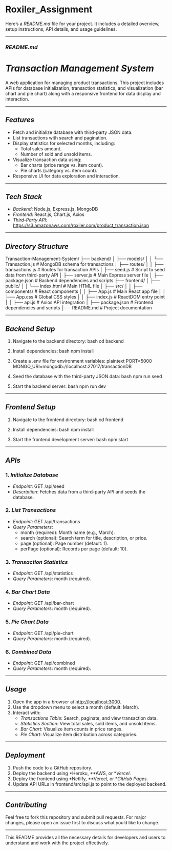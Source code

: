 # Roxiler_Assignment

Here’s a *README.md* file for your project. It includes a detailed overview, setup instructions, API details, and usage guidelines.

---

### *README.md*

# *Transaction Management System*

A web application for managing product transactions. This project includes APIs for database initialization, transaction statistics, and visualization (bar chart and pie chart) along with a responsive frontend for data display and interaction.

---

## *Features*
- Fetch and initialize database with third-party JSON data.
- List transactions with search and pagination.
- Display statistics for selected months, including:
  - Total sales amount.
  - Number of sold and unsold items.
- Visualize transaction data using:
  - Bar charts (price range vs. item count).
  - Pie charts (category vs. item count).
- Responsive UI for data exploration and interaction.

---

## *Tech Stack*
- *Backend*: Node.js, Express.js, MongoDB
- *Frontend*: React.js, Chart.js, Axios
- *Third-Party API*: https://s3.amazonaws.com/roxiler.com/product_transaction.json

---

## *Directory Structure*


Transaction-Management-System/
├── backend/
│   ├── models/
│   │   └── Transaction.js       # MongoDB schema for transactions
│   ├── routes/
│   │   ├── transactions.js      # Routes for transaction APIs
│   ├── seed.js                  # Script to seed data from third-party API
│   ├── server.js                # Main Express server file
│   ├── package.json             # Backend dependencies and scripts
├── frontend/
│   ├── public/
│   │   └── index.html           # Main HTML file
│   ├── src/
│   │   ├── components/          # React components
│   │   ├── App.js               # Main React app file
│   │   ├── App.css              # Global CSS styles
│   │   ├── index.js             # ReactDOM entry point
│   │   ├── api.js               # Axios API integration
│   ├── package.json             # Frontend dependencies and scripts
├── README.md                    # Project documentation


---

## *Backend Setup*

1. Navigate to the backend directory:
   bash
   cd backend
   

2. Install dependencies:
   bash
   npm install
   

3. Create a .env file for environment variables:
   plaintext
   PORT=5000
   MONGO_URI=mongodb://localhost:27017/transactionDB
   

4. Seed the database with the third-party JSON data:
   bash
   npm run seed
   

5. Start the backend server:
   bash
   npm run dev
   

---

## *Frontend Setup*

1. Navigate to the frontend directory:
   bash
   cd frontend
   

2. Install dependencies:
   bash
   npm install
   

3. Start the frontend development server:
   bash
   npm start
   

---

## *APIs*

### 1. *Initialize Database*
- *Endpoint*: GET /api/seed
- *Description*: Fetches data from a third-party API and seeds the database.

### 2. *List Transactions*
- *Endpoint*: GET /api/transactions
- *Query Parameters*:
  - month (required): Month name (e.g., March).
  - search (optional): Search term for title, description, or price.
  - page (optional): Page number (default: 1).
  - perPage (optional): Records per page (default: 10).

### 3. *Transaction Statistics*
- *Endpoint*: GET /api/statistics
- *Query Parameters*: month (required).

### 4. *Bar Chart Data*
- *Endpoint*: GET /api/bar-chart
- *Query Parameters*: month (required).

### 5. *Pie Chart Data*
- *Endpoint*: GET /api/pie-chart
- *Query Parameters*: month (required).

### 6. *Combined Data*
- *Endpoint*: GET /api/combined
- *Query Parameters*: month (required).

---

## *Usage*

1. Open the app in a browser at [http://localhost:3000](http://localhost:3000).
2. Use the dropdown menu to select a month (default: March).
3. Interact with:
   - *Transactions Table*: Search, paginate, and view transaction data.
   - *Statistics Section*: View total sales, sold items, and unsold items.
   - *Bar Chart*: Visualize item counts in price ranges.
   - *Pie Chart*: Visualize item distribution across categories.

---

## *Deployment*

1. Push the code to a GitHub repository.
2. Deploy the backend using *Heroku, **AWS, or **Vercel*.
3. Deploy the frontend using *Netlify, **Vercel, or **GitHub Pages*.
4. Update API URLs in frontend/src/api.js to point to the deployed backend.

---

## *Contributing*

Feel free to fork this repository and submit pull requests. For major changes, please open an issue first to discuss what you’d like to change.


--- 

This README provides all the necessary details for developers and users to understand and work with the project effectively.
